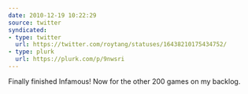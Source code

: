 ```yaml
---
date: 2010-12-19 10:22:29
source: twitter
syndicated:
- type: twitter
  url: https://twitter.com/roytang/statuses/16438210175434752/
- type: plurk
  url: https://plurk.com/p/9nwsri
---
```


Finally finished Infamous! Now for the other 200 games on my backlog.